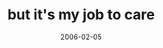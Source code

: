 ---
layout: base.njk
title : 'but it&#39;s my job to care' 
view_title : 'but it&#39;s my job to care' 
year : '2006' 
date : '2006-02-05' 
img_file : '/drawing/butitsmyjobtocare.png' 
html_file : 'butitsmyjobtocare' 
next_html : 'iamsorryforeverytimeimadeyo.html' 
year_order : '46' 
permalink : "title/{{html_file}}.html"
---